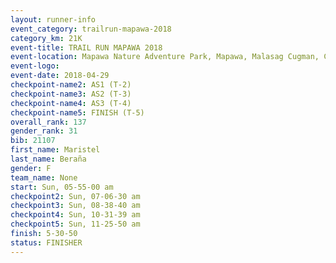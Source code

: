 ```yaml
---
layout: runner-info 
event_category: trailrun-mapawa-2018 
category_km: 21K 
event-title: TRAIL RUN MAPAWA 2018 
event-location: Mapawa Nature Adventure Park, Mapawa, Malasag Cugman, Cagayan de Oro Philippines 
event-logo: 
event-date: 2018-04-29 
checkpoint-name2: AS1 (T-2) 
checkpoint-name3: AS2 (T-3) 
checkpoint-name4: AS3 (T-4) 
checkpoint-name5: FINISH (T-5) 
overall_rank: 137
gender_rank: 31
bib: 21107
first_name: Maristel
last_name: Beraña
gender: F
team_name: None
start: Sun, 05-55-00 am
checkpoint2: Sun, 07-06-30 am
checkpoint3: Sun, 08-38-40 am
checkpoint4: Sun, 10-31-39 am
checkpoint5: Sun, 11-25-50 am
finish: 5-30-50
status: FINISHER
---
```

